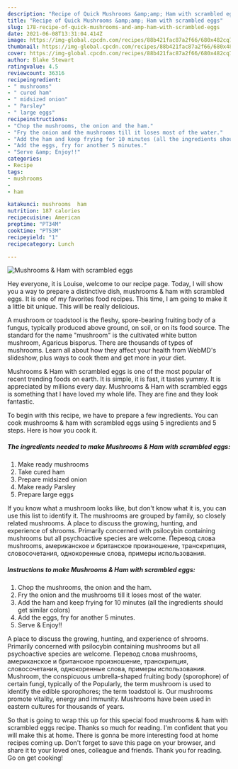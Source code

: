 ```yaml
---
description: "Recipe of Quick Mushrooms &amp;amp; Ham with scrambled eggs"
title: "Recipe of Quick Mushrooms &amp;amp; Ham with scrambled eggs"
slug: 178-recipe-of-quick-mushrooms-and-amp-ham-with-scrambled-eggs
date: 2021-06-08T13:31:04.414Z
image: https://img-global.cpcdn.com/recipes/88b421fac87a2f66/680x482cq70/mushrooms-ham-with-scrambled-eggs-recipe-main-photo.jpg
thumbnail: https://img-global.cpcdn.com/recipes/88b421fac87a2f66/680x482cq70/mushrooms-ham-with-scrambled-eggs-recipe-main-photo.jpg
cover: https://img-global.cpcdn.com/recipes/88b421fac87a2f66/680x482cq70/mushrooms-ham-with-scrambled-eggs-recipe-main-photo.jpg
author: Blake Stewart
ratingvalue: 4.5
reviewcount: 36316
recipeingredient:
- " mushrooms"
- " cured ham"
- " midsized onion"
- " Parsley"
- " large eggs"
recipeinstructions:
- "Chop the mushrooms, the onion and the ham."
- "Fry the onion and the mushrooms till it loses most of the water."
- "Add the ham and keep frying for 10 minutes (all the ingredients should get similar colors)"
- "Add the eggs, fry for another 5 minutes."
- "Serve &amp; Enjoy!!"
categories:
- Recipe
tags:
- mushrooms
- 
- ham

katakunci: mushrooms  ham 
nutrition: 187 calories
recipecuisine: American
preptime: "PT34M"
cooktime: "PT53M"
recipeyield: "1"
recipecategory: Lunch

---
```



![Mushrooms &amp; Ham with scrambled eggs](https://img-global.cpcdn.com/recipes/88b421fac87a2f66/680x482cq70/mushrooms-ham-with-scrambled-eggs-recipe-main-photo.jpg)

Hey everyone, it is Louise, welcome to our recipe page. Today, I will show you a way to prepare a distinctive dish, mushrooms &amp; ham with scrambled eggs. It is one of my favorites food recipes. This time, I am going to make it a little bit unique. This will be really delicious.

A mushroom or toadstool is the fleshy, spore-bearing fruiting body of a fungus, typically produced above ground, on soil, or on its food source. The standard for the name &#34;mushroom&#34; is the cultivated white button mushroom, Agaricus bisporus. There are thousands of types of mushrooms. Learn all about how they affect your health from WebMD&#39;s slideshow, plus ways to cook them and get more in your diet.

Mushrooms &amp; Ham with scrambled eggs is one of the most popular of recent trending foods on earth. It is simple, it is fast, it tastes yummy. It is appreciated by millions every day. Mushrooms &amp; Ham with scrambled eggs is something that I have loved my whole life. They are fine and they look fantastic.


To begin with this recipe, we have to prepare a few ingredients. You can cook mushrooms &amp; ham with scrambled eggs using 5 ingredients and 5 steps. Here is how you cook it.

<!--inarticleads1-->

##### The ingredients needed to make Mushrooms &amp; Ham with scrambled eggs:

1. Make ready  mushrooms
1. Take  cured ham
1. Prepare  midsized onion
1. Make ready  Parsley
1. Prepare  large eggs


If you know what a mushroom looks like, but don&#39;t know what it is, you can use this list to identify it. The mushrooms are grouped by family, so closely related mushrooms. A place to discuss the growing, hunting, and experience of shrooms. Primarily concerned with psilocybin containing mushrooms but all psychoactive species are welcome. Перевод слова mushrooms, американское и британское произношение, транскрипция, словосочетания, однокоренные слова, примеры использования. 

<!--inarticleads2-->

##### Instructions to make Mushrooms &amp; Ham with scrambled eggs:

1. Chop the mushrooms, the onion and the ham.
1. Fry the onion and the mushrooms till it loses most of the water.
1. Add the ham and keep frying for 10 minutes (all the ingredients should get similar colors)
1. Add the eggs, fry for another 5 minutes.
1. Serve &amp; Enjoy!!


A place to discuss the growing, hunting, and experience of shrooms. Primarily concerned with psilocybin containing mushrooms but all psychoactive species are welcome. Перевод слова mushrooms, американское и британское произношение, транскрипция, словосочетания, однокоренные слова, примеры использования. Mushroom, the conspicuous umbrella-shaped fruiting body (sporophore) of certain fungi, typically of the Popularly, the term mushroom is used to identify the edible sporophores; the term toadstool is. Our mushrooms promote vitality, energy and immunity. Mushrooms have been used in eastern cultures for thousands of years. 

So that is going to wrap this up for this special food mushrooms &amp; ham with scrambled eggs recipe. Thanks so much for reading. I'm confident that you will make this at home. There is gonna be more interesting food at home recipes coming up. Don't forget to save this page on your browser, and share it to your loved ones, colleague and friends. Thank you for reading. Go on get cooking!
